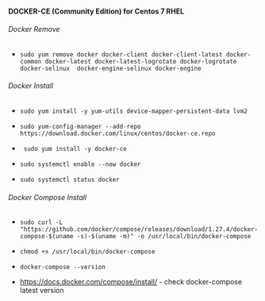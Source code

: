 #### DOCKER-CE (Community Edition) for Centos 7 RHEL

###### Docker Remove

* ``` sudo yum remove docker docker-client docker-client-latest docker-common docker-latest docker-latest-logrotate docker-logrotate docker-selinux  docker-engine-selinux docker-engine ```

###### Docker Install

* ``` sudo yum install -y yum-utils device-mapper-persistent-data lvm2 ```
* ``` sudo yum-config-manager --add-repo https://download.docker.com/linux/centos/docker-ce.repo ```
* ``` sudo yum install -y docker-ce```

* ``` sudo systemctl enable --now docker ```

* ``` sudo systemctl status docker ```

###### Docker Compose Install

* ``` sudo curl -L "https://github.com/docker/compose/releases/download/1.27.4/docker-compose-$(uname -s)-$(uname -m)" -o /usr/local/bin/docker-compose ```

* ``` chmod +x /usr/local/bin/docker-compose ```

* ``` docker-compose --version ```

* https://docs.docker.com/compose/install/ - check docker-compose latest version 
